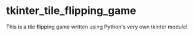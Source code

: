 # tkinter_tile_flipping_game
This is a tile flipping game written using Python's very own tkinter module!
